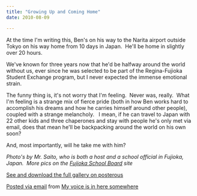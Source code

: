 ```yaml
---
title: "Growing Up and Coming Home"
date: 2010-08-09

---
```


At the time I'm writing this, Ben's on his way to the Narita airport outside Tokyo on his way home from 10 days in Japan.  He'll be home in slightly over 20 hours.

We've known for three years now that he'd be halfway around the world without us, ever since he was selected to be part of the Regina-Fujioka Student Exchange program, but I never expected the immense emotional strain.  

The funny thing is, it's not worry that I'm feeling.  Never was, really.  What I'm feeling is a strange mix of fierce pride (both in how Ben works hard to accomplish his dreams and how he carries himself around other people), coupled with a strange melancholy.   I mean, if he can travel to Japan with 22 other kids and three chaperones and stay with people he's only met via email, does that mean he'll be backpacking around the world on his own soon?

And, most importantly, will he take me with him?

_Photo's by Mr. Saito, who is both a host and a school official in Fujioka, Japan.  More pics on the [Fujioka School Board](http://10209.schoolweb.ne.jp/swas/index.php?frame=weblog&type=1&column_id=215715&category_id=5301) site_

[See and download the full gallery on posterous](http://madbaker.posterous.com/growing-up-and-coming-home)

[Posted via email](http://posterous.com) from [My voice is in here somewhere](http://madbaker.posterous.com/growing-up-and-coming-home)
